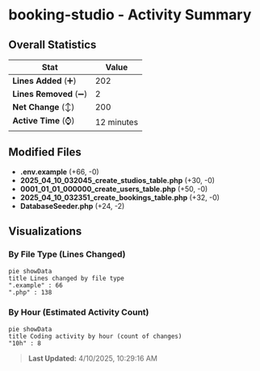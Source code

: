 # booking-studio - Activity Summary 

## Overall Statistics

| Stat                   | Value                                                             |
| ---------------------- | ----------------------------------------------------------------- |
| **Lines Added** (➕)   | 202                                          |
| **Lines Removed** (➖) | 2                                        |
| **Net Change** (↕)    | 200                |
| **Active Time** (⌚)   | 12 minutes |


## Modified Files
- **.env.example** (+66, -0)
- **2025_04_10_032045_create_studios_table.php** (+30, -0)
- **0001_01_01_000000_create_users_table.php** (+50, -0)
- **2025_04_10_032351_create_bookings_table.php** (+32, -0)
- **DatabaseSeeder.php** (+24, -2)

## Visualizations

### By File Type (Lines Changed)

```mermaid
pie showData
title Lines changed by file type
".example" : 66
".php" : 138
```

### By Hour (Estimated Activity Count)

```mermaid
pie showData
title Coding activity by hour (count of changes)
"10h" : 8
```


> **Last Updated:** 4/10/2025, 10:29:16 AM